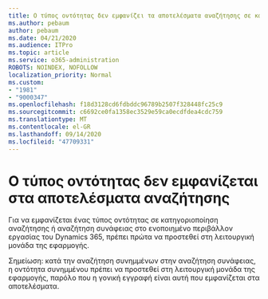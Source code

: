 ```yaml
---
title: Ο τύπος οντότητας δεν εμφανίζει τα αποτελέσματα αναζήτησης σε κατηγοριοποιημένα ή συνάφεια στο Dynamics 365 Unified interface
ms.author: pebaum
author: pebaum
ms.date: 04/21/2020
ms.audience: ITPro
ms.topic: article
ms.service: o365-administration
ROBOTS: NOINDEX, NOFOLLOW
localization_priority: Normal
ms.custom:
- "1981"
- "9000347"
ms.openlocfilehash: f18d3128cd6fdbddc96789b2507f328448fc25c9
ms.sourcegitcommit: c6692ce0fa1358ec3529e59ca0ecdfdea4cdc759
ms.translationtype: MT
ms.contentlocale: el-GR
ms.lasthandoff: 09/14/2020
ms.locfileid: "47709331"
---
```

# <a name="entity-type-not-showing-in-search-results"></a>Ο τύπος οντότητας δεν εμφανίζεται στα αποτελέσματα αναζήτησης

Για να εμφανίζεται ένας τύπος οντότητας σε κατηγοριοποίηση αναζήτησης ή αναζήτηση συνάφειας στο ενοποιημένο περιβάλλον εργασίας του Dynamics 365, πρέπει πρώτα να προστεθεί στη λειτουργική μονάδα της εφαρμογής.

Σημείωση: κατά την αναζήτηση συνημμένων στην αναζήτηση συνάφειας, η οντότητα συνημμένου πρέπει να προστεθεί στη λειτουργική μονάδα της εφαρμογής, παρόλο που η γονική εγγραφή είναι αυτή που εμφανίζεται στα αποτελέσματα.
